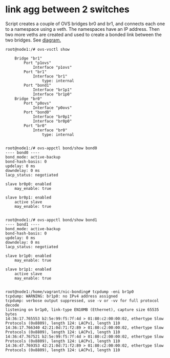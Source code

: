 # link agg between 2 switches

Script creates a couple of OVS bridges br0 and br1, and connects each one to a namespace using a veth. The namespaces have an IP address. Then two more veths are created and used to create a bonded link between the two bridges. See [diagram.](https://drive.google.com/file/d/0B0HB7skV7D-AX1RUX3pUMU5XaDQ/view?usp=sharing)


    root@node1:/# ovs-vsctl show
    
        Bridge "br1"
            Port "p1ovs"
                Interface "p1ovs"
            Port "br1"
                Interface "br1"
                    type: internal
            Port "bond1"
                Interface "br1p1"
                Interface "br1p0"
        Bridge "br0"
            Port "p0ovs"
                Interface "p0ovs"
            Port "bond0"
                Interface "br0p1"
                Interface "br0p0"
            Port "br0"
                Interface "br0"
                    type: internal


    root@node1:/# ovs-appctl bond/show bond0
    ---- bond0 ----
    bond_mode: active-backup
    bond-hash-basis: 0
    updelay: 0 ms
    downdelay: 0 ms
    lacp_status: negotiated

    slave br0p0: enabled
	    may_enable: true

    slave br0p1: enabled
	    active slave
	    may_enable: true


    root@node1:/# ovs-appctl bond/show bond1
    ---- bond1 ----
    bond_mode: active-backup
    bond-hash-basis: 0
    updelay: 0 ms
    downdelay: 0 ms
    lacp_status: negotiated

    slave br1p0: enabled
	    may_enable: true

    slave br1p1: enabled
	    active slave
	    may_enable: true


    root@node1:/home/vagrant/nic-bonding# tcpdump -eni br1p0
    tcpdump: WARNING: br1p0: no IPv4 address assigned
    tcpdump: verbose output suppressed, use -v or -vv for full protocol decode
    listening on br1p0, link-type EN10MB (Ethernet), capture size 65535 bytes
    14:36:17.765553 b2:5e:99:f5:7f:4d > 01:80:c2:00:00:02, ethertype Slow Protocols (0x8809), length 124: LACPv1, length 110
    14:36:17.766340 42:21:0d:71:f2:89 > 01:80:c2:00:00:02, ethertype Slow Protocols (0x8809), length 124: LACPv1, length 110
    14:36:47.767521 b2:5e:99:f5:7f:4d > 01:80:c2:00:00:02, ethertype Slow Protocols (0x8809), length 124: LACPv1, length 110
    14:36:47.769353 42:21:0d:71:f2:89 > 01:80:c2:00:00:02, ethertype Slow Protocols (0x8809), length 124: LACPv1, length 110
